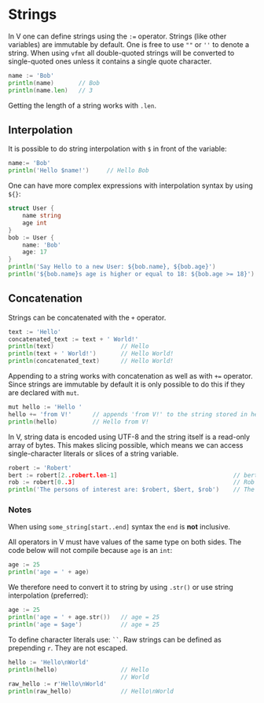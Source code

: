 # Strings

In V one can define strings using the `:=` operator. Strings (like other variables) are immutable by default. One is free to use `""` or `''` to denote a string. When using `vfmt` all double-quoted strings will be converted to single-quoted ones unless it contains a single quote character.

```go
name := 'Bob'
println(name)       // Bob
println(name.len)   // 3
```

Getting the length of a string works with `.len`.

## Interpolation

It is possible to do string interpolation with `$` in front of the variable:

```go
name:= 'Bob'
println('Hello $name!')     // Hello Bob
```

One can have more complex expressions with interpolation syntax by using `${}`:

```go
struct User {
    name string
    age int
}
bob := User {
    name: 'Bob'
    age: 17
}
println('Say Hello to a new User: ${bob.name}, ${bob.age}')             // Say Hello to new User: Bob, 17
println('${bob.name}s age is higher or equal to 18: ${bob.age >= 18}')  // 0 <=> number representation for false
```

## Concatenation

Strings can be concatenated with the `+` operator.

```go
text := 'Hello'
concatenated_text := text + ' World!'
println(text)                   // Hello
println(text + ' World!')       // Hello World!
println(concatenated_text)      // Hello World!
```

Appending to a string works with concatenation as well as with `+=` operator. Since strings are immutable by default it is only possible to do this if they are declared with `mut`.

```go
mut hello := 'Hello '
hello += 'from V!'      // appends 'from V!' to the string stored in hello.
println(hello)          // Hello from V!
```

In V, string data is encoded using UTF-8 and the string itself is a read-only array of bytes. This makes slicing possible, which means we can access single-character literals or slices of a string variable.

```go
robert := 'Robert'
bert := robert[2..robert.len-1]                                 // bert
rob := robert[0..3]                                             // Rob
println('The persons of interest are: $robert, $bert, $rob')    // The persons of interest are: Robert, bert, Rob
```

### Notes

When using `some_string[start..end]` syntax the `end` is **not** inclusive.

All operators in V must have values of the same type on both sides. The code below will not compile because `age` is an `int`:

```go
age := 25
println('age = ' + age)
```

We therefore need to convert it to string by using `.str()` or use string interpolation (preferred):

```go
age := 25
println('age = ' + age.str())   // age = 25
println('age = $age')           // age = 25
```

To define character literals use: ` `` `. Raw strings can be defined as prepending `r`. They are not escaped.

```go
hello := 'Hello\nWorld'
println(hello)                  // Hello
                                // World
raw_hello := r'Hello\nWorld'
println(raw_hello)              // Hello\nWorld
```
